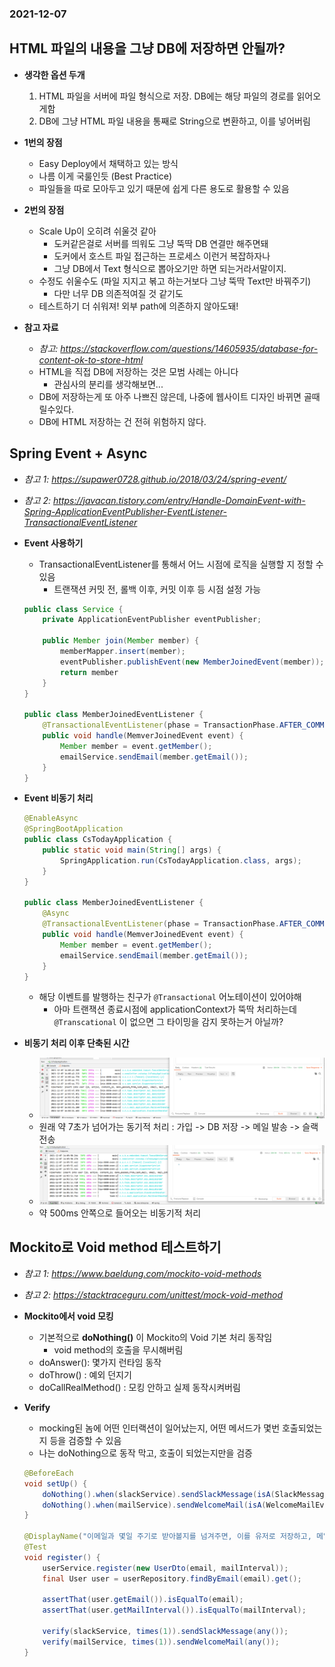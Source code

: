 ### 2021-12-07

## HTML 파일의 내용을 그냥 DB에 저장하면 안될까?
- **생각한 옵션 두개**
    1. HTML 파일을 서버에 파일 형식으로 저장. DB에는 해당 파일의 경로를 읽어오게함
    2. DB에 그냥 HTML 파일 내용을 통째로 String으로 변환하고, 이를 넣어버림

- **1번의 장점**
    - Easy Deploy에서 채택하고 있는 방식
    - 나름 이게 국룰인듯 (Best Practice)
    - 파일들을 따로 모아두고 있기 때문에 쉽게 다른 용도로 활용할 수 있음

- **2번의 장점**
    - Scale Up이 오히려 쉬울것 같아
        - 도커같은걸로 서버를 띄워도 그냥 뚝딱 DB 연결만 해주면돼
        - 도커에서 호스트 파일 접근하는 프로세스 이런거 복잡하자나
        - 그냥 DB에서 Text 형식으로 뽑아오기만 하면 되는거라서말이지.
    - 수정도 쉬울수도 (파일 지지고 볶고 하는거보다 그냥 뚝딱 Text만 바꿔주기)
        - 다만 너무 DB 의존적여질 것 같기도
    - 테스트하기 더 쉬워져! 외부 path에 의존하지 않아도돼!

- **참고 자료**
    - *참고: https://stackoverflow.com/questions/14605935/database-for-content-ok-to-store-html*
    - HTML을 직접 DB에 저장하는 것은 모범 사례는 아니다
        - 관심사의 분리를 생각해보면...
    - DB에 저장하는게 또 아주 나쁘진 않은데, 나중에 웹사이트 디자인 바뀌면 골때릴수있다.
    - DB에 HTML 저장하는 건 전혀 위험하지 않다.

## Spring Event + Async
- *참고 1: https://supawer0728.github.io/2018/03/24/spring-event/*
- *참고 2: https://javacan.tistory.com/entry/Handle-DomainEvent-with-Spring-ApplicationEventPublisher-EventListener-TransactionalEventListener*
- **Event 사용하기**
    - TransactionalEventListener를 통해서 어느 시점에 로직을 실행할 지 정할 수 있음
        - 트랜잭션 커밋 전, 롤백 이후, 커밋 이후 등 시점 설정 가능
    ```java
    public class Service {
        private ApplicationEventPublisher eventPublisher;
    
        public Member join(Member member) {
            memberMapper.insert(member);
            eventPublisher.publishEvent(new MemberJoinedEvent(member));
            return member
        }
    }
    
    public class MemberJoinedEventListener {
        @TransactionalEventListener(phase = TransactionPhase.AFTER_COMMIT)
        public void handle(MemverJoinedEvent event) {
            Member member = event.getMember();
            emailService.sendEmail(member.getEmail());
        }
    }
    ```

- **Event 비동기 처리**
    ```java
    @EnableAsync
    @SpringBootApplication
    public class CsTodayApplication {
        public static void main(String[] args) {
            SpringApplication.run(CsTodayApplication.class, args);
        }
    }
  
    public class MemberJoinedEventListener {
        @Async
        @TransactionalEventListener(phase = TransactionPhase.AFTER_COMMIT)
        public void handle(MemverJoinedEvent event) {
            Member member = event.getMember();
            emailService.sendEmail(member.getEmail());
        }
    }
    ```
    - 해당 이벤트를 발행하는 친구가 `@Transactional` 어노테이션이 있어야해
        - 아마 트랜잭션 종료시점에 applicationContext가 뚝딱 처리하는데 `@Transcational` 이 없으면 그 타이밍을 감지 못하는거 아닐까?   

- **비동기 처리 이후 단축된 시간**
    - ![](../images/2021-12-07-동기적으로처리.PNG)
    - 원래 약 7초가 넘어가는 동기적 처리 : 가입 -> DB 저장 -> 메일 발송 -> 슬랙 전송
    - ![](../images/2021-12-07-비동기적으로처리.PNG)
    - 약 500ms 안쪽으로 들어오는 비동기적 처리
    
## Mockito로 Void method 테스트하기
- *참고 1: https://www.baeldung.com/mockito-void-methods*
- *참고 2: https://stacktraceguru.com/unittest/mock-void-method*
- **Mockito에서 void 모킹**
    - 기본적으로 **doNothing()** 이 Mockito의 Void 기본 처리 동작임
        - void method의 호출을 무시해버림
    - doAnswer(): 몇가지 런타임 동작
    - doThrow() : 예외 던지기
    - doCallRealMethod() : 모킹 안하고 실제 동작시켜버림

- **Verify**
    - mocking된 놈에 어떤 인터랙션이 일어났는지, 어떤 메서드가 몇번 호출되었는지 등을 검증할 수 있음
    - 나는 doNothing으로 동작 막고, 호출이 되었는지만을 검증
    ```java
    @BeforeEach
    void setUp() {
        doNothing().when(slackService).sendSlackMessage(isA(SlackMessageEvent.class));
        doNothing().when(mailService).sendWelcomeMail(isA(WelcomeMailEvent.class));
    }
    
    @DisplayName("이메일과 몇일 주기로 받아볼지를 넘겨주면, 이를 유저로 저장하고, 메일과 슬랙에 알림을 보낸다")
    @Test
    void register() {
        userService.register(new UserDto(email, mailInterval));
        final User user = userRepository.findByEmail(email).get();
    
        assertThat(user.getEmail()).isEqualTo(email);
        assertThat(user.getMailInterval()).isEqualTo(mailInterval);
    
        verify(slackService, times(1)).sendSlackMessage(any());
        verify(mailService, times(1)).sendWelcomeMail(any());
    }
    ```